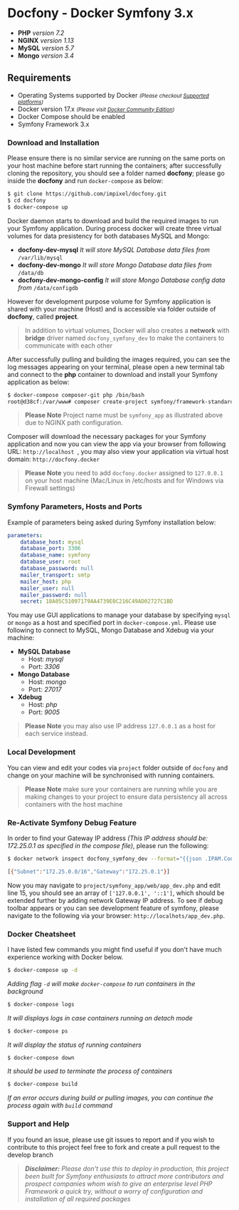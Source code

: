 # Docfony - Docker Symfony 3.x
* **PHP** _version 7.2_
* **NGINX** _version 1.13_
* **MySQL** _version 5.7_
* **Mongo** _version 3.4_

## Requirements 
* Operating Systems supported by Docker _<small>(Please checkout <a href="https://docs.docker.com/engine/installation/#supported-platforms" target="_blank">Supported platforms</a>)</small>_
* Docker version 17.x _<small>(Please visit <a href="https://www.docker.com/community-edition" target="_blank">Docker Community Edition</a>)</small>_
* Docker Compose  should be enabled
* Symfony Framework 3.x

### Download and Installation
Please ensure there is no similar service are running on the same ports on your host machine before start running the containers; after successfully cloning the repository, you should see a folder named **docfony**; please go inside the **docfony** and run ```docker-compose``` as below:
```bash
$ git clone https://github.com/impixel/docfony.git
$ cd docfony
$ docker-compose up
```
Docker daemon starts to download and build the required images to run your Symfony application. During process docker will create three virtual volumes for data presistency for both databases MySQL and Mongo:
* __docfony-dev-mysql__ _It will store MySQL Database data files from_ ```/var/lib/mysql``` 
* __docfony-dev-mongo__ _It will store Mongo Database data files from_ ```/data/db```
* __docfony-dev-mongo-config__ _It will store Mongo Database config data from_ ```/data/configdb```

However for development purpose volume for Symfony application is shared with your machine (Host) and is accessible via folder outside of **docfony**, called **project**.

>In addition to virtual volumes, Docker will also creates a **network** with **bridge** driver named ```docfony_symfony_dev``` to make the containers to communicate with each other

After successfully pulling and building the images required, you can see the log messages appearing on your terminal, please open a new terminal tab and connect to the **php** container to download and install your Symfony application as below:
```bash
$ docker-compose composer-git php /bin/bash
root@d38cf:/var/www# composer create-project symfony/framework-standard-edition symfony_app 3.4
```
>**Please Note** Project name must be ```symfony_app``` as illustrated above due to NGINX path configuration.

Composer will download the necessary packages for your Symfony application and now you can view the app via your browser from following URL:
```http://localhost ```, you may also view your application via virtual host domain: ```http://docfony.docker```
>**Please Note** you need to add ```docfony.docker``` assigned to ```127.0.0.1```  on your host machine (Mac/Linux in /etc/hosts and for Windows via Firewall settings)

### Symfony Parameters, Hosts and Ports
Example of parameters being asked during Symfony installation below:
```yml
parameters:
    database_host: mysql
    database_port: 3306
    database_name: symfony
    database_user: root
    database_password: null
    mailer_transport: smtp
    mailer_host: php
    mailer_user: null
    mailer_password: null
    secret: 18A05C51097179AA4739E0C216C49AD02727C1BD
```
You may use GUI applications to manage your database by specifying ```mysql``` or ```mongo``` as a host and specified port in ```docker-compose.yml```. Please use following to connect to MySQL, Mongo Database and Xdebug via your machine:

* __MySQL Database__
    * Host: _mysql_
    * Port: _3306_
* __Mongo Database__
    * Host: _mongo_
    * Port: _27017_
* __Xdebug__
    * Host: _php_
    * Port: _9005_

> **Please Note** you may also use IP address ```127.0.0.1``` as a host for each service instead.

### Local Development
You can view and edit your codes via ```project``` folder outside of ```docfony``` and change on your machine will be synchronised with running containers.
>**Please Note** make sure your containers are running while you are making changes to your project to ensure data persistency all across containers with the host machine 

### Re-Activate Symfony Debug Feature
In order to find your Gateway IP address _(This IP address should be: 172.25.0.1 as specified in the compose file)_, please run the following:
```bash
$ docker network inspect docfony_symfony_dev --format="{{json .IPAM.Config}}"
```
```bash
[{"Subnet":"172.25.0.0/16","Gateway":"172.25.0.1"}]
```
Now you may navigate to ```project/symfony_app/web/app_dev.php``` and edit line 15, you should see an array of ```['127.0.0.1', '::1']```, which should be extended further by adding network Gateway IP address. To see if debug toolbar appears or you can see development feature of symfony, please navigate to the following via your browser: ```http://localhots/app_dev.php```.

### Docker Cheatsheet
I have listed few commands you might find useful if you don't have much experience working with Docker below.

```bash
$ docker-compose up -d
```
_Adding flag ```-d``` will make ```docker-compose``` to run containers in the background_

```bash
$ docker-compose logs
```
_It will displays logs in case containers running on detach mode_

```bash
$ docker-compose ps
```
_It will display the status of running containers_

```bash
$ docker-compose down
```
_It should be used to terminate the process of containers_

```bash
$ docker-compose build
```
_If an error occurs during build or pulling images, you can continue the process again with ```build``` command_

### Support and Help
If you found an issue, please use git issues to report and if you wish to contribute to this project feel free to fork and create a pull request to the develop branch
>_**Disclaimer:** Please don't use this to deploy in production, this project been built for Symfony enthusiasts to attract more contributors and prospect companies whom wish to give an enterprise level PHP Framework a quick try, without a worry of configuration and installation of all required packages_